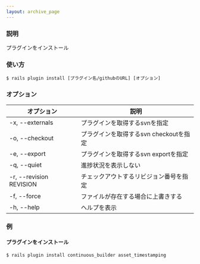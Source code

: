 ```yaml
---
layout: archive_page
---
```

### 説明
プラグインをインストール

### 使い方
    $ rails plugin install [プラグイン名/githubのURL] [オプション]

### オプション

オプション                | 説明
----------------------- |-------------------------
-x, --externals         | プラグインを取得するsvnを指定
-o, --checkout          | プラグインを取得するsvn checkoutを指定
-e, --export            | プラグインを取得するsvn exportを指定
-q, --quiet             | 進捗状況を表示しない
-r, --revision REVISION |  チェックアウトするリビジョン番号を指定
-f, --force             | ファイルが存在する場合に上書きする
-h, --help              | ヘルプを表示

### 例
#### プラグインをインストール
    $ rails plugin install continuous_builder asset_timestamping